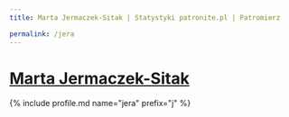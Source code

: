 ```yaml
---
title: Marta Jermaczek-Sitak | Statystyki patronite.pl | Patromierz

permalink: /jera
---
```


# [Marta Jermaczek-Sitak](https://patronite.pl/jera)

{% include profile.md name="jera" prefix="j" %}
